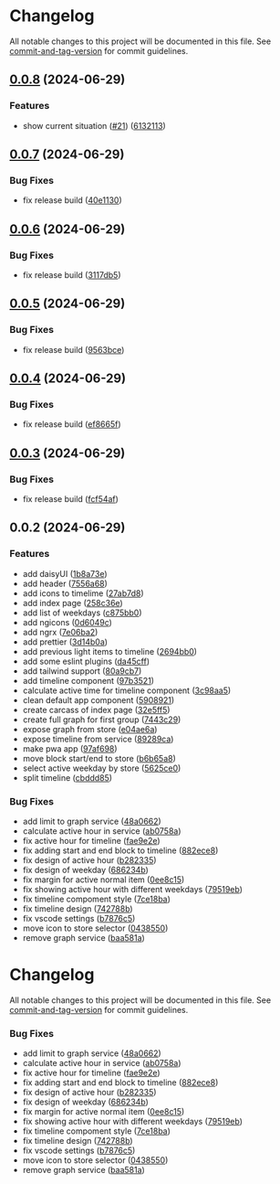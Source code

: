 # Changelog

All notable changes to this project will be documented in this file. See [commit-and-tag-version](https://github.com/absolute-version/commit-and-tag-version) for commit guidelines.

## [0.0.8](https://github.com/wert2all/blackout-graph/compare/v0.0.7...v0.0.8) (2024-06-29)

### Features

- show current situation ([#21](https://github.com/wert2all/blackout-graph/issues/21)) ([6132113](https://github.com/wert2all/blackout-graph/commit/6132113f3848ee5b1d763bafb97103ba4fea9ad9))

## [0.0.7](https://github.com/wert2all/blackout-graph/compare/v0.0.6...v0.0.7) (2024-06-29)

### Bug Fixes

- fix release build ([40e1130](https://github.com/wert2all/blackout-graph/commit/40e11304c0c75135ff129fee3ffeaf07e2c41bc3))

## [0.0.6](https://github.com/wert2all/blackout-graph/compare/v0.0.5...v0.0.6) (2024-06-29)

### Bug Fixes

- fix release build ([3117db5](https://github.com/wert2all/blackout-graph/commit/3117db5cca7ef4502f72165efce096683807188a))

## [0.0.5](https://github.com/wert2all/blackout-graph/compare/v0.0.4...v0.0.5) (2024-06-29)

### Bug Fixes

- fix release build ([9563bce](https://github.com/wert2all/blackout-graph/commit/9563bce06a9f81bce40f2b4d8f55d99c751b843b))

## [0.0.4](https://github.com/wert2all/blackout-graph/compare/v0.0.3...v0.0.4) (2024-06-29)

### Bug Fixes

- fix release build ([ef8665f](https://github.com/wert2all/blackout-graph/commit/ef8665f9b5b1d2a1e9a87ce3ec5ab650fc459ced))

## [0.0.3](https://github.com/wert2all/blackout-graph/compare/v0.0.2...v0.0.3) (2024-06-29)

### Bug Fixes

- fix release build ([fcf54af](https://github.com/wert2all/blackout-graph/commit/fcf54af7ee307d8d249f7334474af00d9b486d64))

## 0.0.2 (2024-06-29)

### Features

- add daisyUI ([1b8a73e](https://github.com/wert2all/blackout-graph/commit/1b8a73eeab8e713b9f84b56487445f6ac83cf517))
- add header ([7556a68](https://github.com/wert2all/blackout-graph/commit/7556a68340e4125f48a7dcf935c9a804900e1808))
- add icons to timelime ([27ab7d8](https://github.com/wert2all/blackout-graph/commit/27ab7d8c2d9bd1ed71a1cd3d05638e7584842d79))
- add index page ([258c36e](https://github.com/wert2all/blackout-graph/commit/258c36efd5a6459a51921c974fcda1f38aaf59db))
- add list of weekdays ([c875bb0](https://github.com/wert2all/blackout-graph/commit/c875bb0963683b699e4aa491ddb91ba5c635bdd3))
- add ngicons ([0d6049c](https://github.com/wert2all/blackout-graph/commit/0d6049ccc99a7bdabe7c4560a3816a950ea9b2e5))
- add ngrx ([7e06ba2](https://github.com/wert2all/blackout-graph/commit/7e06ba2f30194167e1e484fb51a03fc5dd4c2d7e))
- add prettier ([3d14b0a](https://github.com/wert2all/blackout-graph/commit/3d14b0ad2a9680982ee9c4977399a7ab65232e48))
- add previous light items to timeline ([2694bb0](https://github.com/wert2all/blackout-graph/commit/2694bb03202b84d4db5e37a62e66f363ec47fb80))
- add some eslint plugins ([da45cff](https://github.com/wert2all/blackout-graph/commit/da45cff488f998a1578d4bae5ddad4bceac1b9da))
- add tailwind support ([80a9cb7](https://github.com/wert2all/blackout-graph/commit/80a9cb789a6a016d2cc28b7a434cf4fed3768139))
- add timeline component ([97b3521](https://github.com/wert2all/blackout-graph/commit/97b35217f989602cdc56e74c610d579fbcd41fb1))
- calculate active time for timeline component ([3c98aa5](https://github.com/wert2all/blackout-graph/commit/3c98aa5453c19896763aa08916dc682a90d4b386))
- clean default app component ([5908921](https://github.com/wert2all/blackout-graph/commit/590892118a728a22e1dec2834a90f406255399a0))
- create carcass of index page ([32e5ff5](https://github.com/wert2all/blackout-graph/commit/32e5ff5c98a022ab98bd6601f523ce601afd0daf))
- create full graph for first group ([7443c29](https://github.com/wert2all/blackout-graph/commit/7443c2952925698f1ee2715efcd49c593c5969da))
- expose graph from store ([e04ae6a](https://github.com/wert2all/blackout-graph/commit/e04ae6a698a40631721f9ad3eea8ad660ea7f361))
- expose timeline from service ([89289ca](https://github.com/wert2all/blackout-graph/commit/89289ca513a73bec644cb4878f6da54a56ff91cc))
- make pwa app ([97af698](https://github.com/wert2all/blackout-graph/commit/97af69886333b8e05c445a8e9290b25bc517c581))
- move block start/end to store ([b6b65a8](https://github.com/wert2all/blackout-graph/commit/b6b65a811eff95fc78f7252508d838f6ba130a0d))
- select active weekday by store ([5625ce0](https://github.com/wert2all/blackout-graph/commit/5625ce025bca9fa19b3ffa02fd06220d3e5bb969))
- split timeline ([cbddd85](https://github.com/wert2all/blackout-graph/commit/cbddd85a139c81aae04f586abab0f517be81383c))

### Bug Fixes

- add limit to graph service ([48a0662](https://github.com/wert2all/blackout-graph/commit/48a06626d40fe08f0f960bc639ac6fb1fa047e06))
- calculate active hour in service ([ab0758a](https://github.com/wert2all/blackout-graph/commit/ab0758abd7ed831bf2910047d4c77a4e33d1f93d))
- fix active hour for timeline ([fae9e2e](https://github.com/wert2all/blackout-graph/commit/fae9e2e97ff338e848660eb60446165cfcae3337))
- fix adding start and end block to timeline ([882ece8](https://github.com/wert2all/blackout-graph/commit/882ece864fe96d1f3bf9c3ae6ea8da00d31aa899))
- fix design of active hour ([b282335](https://github.com/wert2all/blackout-graph/commit/b2823356a81143bc8d0d5e94185540ebb6089c4a))
- fix design of weekday ([686234b](https://github.com/wert2all/blackout-graph/commit/686234bda80fd880435aee6ede575b4abe0efc87))
- fix margin for active normal item ([0ee8c15](https://github.com/wert2all/blackout-graph/commit/0ee8c15a0502a2f7733ef0b0a524cc73b12423c5))
- fix showing active hour with different weekdays ([79519eb](https://github.com/wert2all/blackout-graph/commit/79519eb40a5a28b6c30a95f16df61feca600fa5f))
- fix timeline compoment style ([7ce18ba](https://github.com/wert2all/blackout-graph/commit/7ce18ba3f531d74152759296e2ec76e2d37a2015))
- fix timeline design ([742788b](https://github.com/wert2all/blackout-graph/commit/742788b0028ee0013fcf2bf52a977fbfbd89a46c))
- fix vscode settings ([b7876c5](https://github.com/wert2all/blackout-graph/commit/b7876c554ae8202d93e3e7a03f6296fa79e71e2c))
- move icon to store selector ([0438550](https://github.com/wert2all/blackout-graph/commit/043855059a9768f39c10bd31c4763ab303db5e96))
- remove graph service ([baa581a](https://github.com/wert2all/blackout-graph/commit/baa581a144a2539af69bb6273fe4a5b3c25676ca))

# Changelog

All notable changes to this project will be documented in this file. See [commit-and-tag-version](https://github.com/absolute-version/commit-and-tag-version) for commit guidelines.

### Bug Fixes

- add limit to graph service ([48a0662](https://github.com/wert2all/blackout-graph/commit/48a06626d40fe08f0f960bc639ac6fb1fa047e06))
- calculate active hour in service ([ab0758a](https://github.com/wert2all/blackout-graph/commit/ab0758abd7ed831bf2910047d4c77a4e33d1f93d))
- fix active hour for timeline ([fae9e2e](https://github.com/wert2all/blackout-graph/commit/fae9e2e97ff338e848660eb60446165cfcae3337))
- fix adding start and end block to timeline ([882ece8](https://github.com/wert2all/blackout-graph/commit/882ece864fe96d1f3bf9c3ae6ea8da00d31aa899))
- fix design of active hour ([b282335](https://github.com/wert2all/blackout-graph/commit/b2823356a81143bc8d0d5e94185540ebb6089c4a))
- fix design of weekday ([686234b](https://github.com/wert2all/blackout-graph/commit/686234bda80fd880435aee6ede575b4abe0efc87))
- fix margin for active normal item ([0ee8c15](https://github.com/wert2all/blackout-graph/commit/0ee8c15a0502a2f7733ef0b0a524cc73b12423c5))
- fix showing active hour with different weekdays ([79519eb](https://github.com/wert2all/blackout-graph/commit/79519eb40a5a28b6c30a95f16df61feca600fa5f))
- fix timeline compoment style ([7ce18ba](https://github.com/wert2all/blackout-graph/commit/7ce18ba3f531d74152759296e2ec76e2d37a2015))
- fix timeline design ([742788b](https://github.com/wert2all/blackout-graph/commit/742788b0028ee0013fcf2bf52a977fbfbd89a46c))
- fix vscode settings ([b7876c5](https://github.com/wert2all/blackout-graph/commit/b7876c554ae8202d93e3e7a03f6296fa79e71e2c))
- move icon to store selector ([0438550](https://github.com/wert2all/blackout-graph/commit/043855059a9768f39c10bd31c4763ab303db5e96))
- remove graph service ([baa581a](https://github.com/wert2all/blackout-graph/commit/baa581a144a2539af69bb6273fe4a5b3c25676ca))
